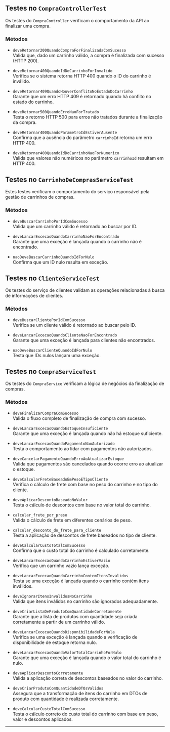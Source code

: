 
## Testes no `CompraControllerTest`

Os testes do `CompraController` verificam o comportamento da API ao finalizar uma compra.

### Métodos

- `deveRetornar200QuandoCompraForFinalizadaComSucesso`  
  Valida que, dado um carrinho válido, a compra é finalizada com sucesso (HTTP 200).

- `deveRetornar400QuandoIdDoCarrinhoForInvalido`  
  Verifica se o sistema retorna HTTP 400 quando o ID do carrinho é inválido.

- `deveRetornar409QuandoHouverConflitoNoEstadoDoCarrinho`  
  Garante que um erro HTTP 409 é retornado quando há conflito no estado do carrinho.

- `deveRetornar500QuandoErroNaoForTratado`  
  Testa o retorno HTTP 500 para erros não tratados durante a finalização da compra.

- `deveRetornar400QuandoParametroIdEstiverAusente`  
  Confirma que a ausência do parâmetro `carrinhoId` retorna um erro HTTP 400.

- `deveRetornar400QuandoIdDoCarrinhoNaoForNumerico`  
  Valida que valores não numéricos no parâmetro `carrinhoId` resultam em HTTP 400.

## Testes no `CarrinhoDeComprasServiceTest`

Estes testes verificam o comportamento do serviço responsável pela gestão de carrinhos de compras.

### Métodos

- `deveBuscarCarrinhoPorIdComSucesso`  
  Valida que um carrinho válido é retornado ao buscar por ID.

- `deveLancarExcecaoQuandoCarrinhoNaoForEncontrado`  
  Garante que uma exceção é lançada quando o carrinho não é encontrado.

- `naoDeveBuscarCarrinhoQuandoIdForNulo`  
  Confirma que um ID nulo resulta em exceção.

## Testes no `ClienteServiceTest`

Os testes do serviço de clientes validam as operações relacionadas à busca de informações de clientes.

### Métodos

- `deveBuscarClientePorIdComSucesso`  
  Verifica se um cliente válido é retornado ao buscar pelo ID.

- `deveLancarExcecaoQuandoClienteNaoForEncontrado`  
  Garante que uma exceção é lançada para clientes não encontrados.

- `naoDeveBuscarClienteQuandoIdForNulo`  
  Testa que IDs nulos lançam uma exceção.

## Testes no `CompraServiceTest`

Os testes do `CompraService` verificam a lógica de negócios da finalização de compras.

### Métodos

- `deveFinalizarCompraComSucesso`  
  Valida o fluxo completo de finalização de compra com sucesso.

- `deveLancarExcecaoQuandoEstoqueInsuficiente`  
  Garante que uma exceção é lançada quando não há estoque suficiente.

- `deveLancarExcecaoQuandoPagamentoNaoAutorizado`  
  Testa o comportamento ao lidar com pagamentos não autorizados.

- `deveCancelarPagamentoQuandoErroAoAtualizarEstoque`  
  Valida que pagamentos são cancelados quando ocorre erro ao atualizar o estoque.

- `deveCalcularFreteBaseadoEmPesoETipoCliente`  
  Verifica o cálculo de frete com base no peso do carrinho e no tipo do cliente.

- `deveAplicarDescontoBaseadoNoValor`  
  Testa o cálculo de descontos com base no valor total do carrinho.

- `calcular_frete_por_preso`  
  Valida o cálculo de frete em diferentes cenários de peso.

- `calcular_desconto_do_frete_para_cliente`  
  Testa a aplicação de descontos de frete baseados no tipo de cliente.

- `deveCalcularCustoTotalComSucesso`  
  Confirma que o custo total do carrinho é calculado corretamente.

- `deveLancarExcecaoQuandoCarrinhoEstiverVazio`  
  Verifica que um carrinho vazio lança exceção.

- `deveLancarExcecaoQuandoCarrinhoContemItensInvalidos`  
  Testa se uma exceção é lançada quando o carrinho contém itens inválidos.

- `deveIgnorarItensInvalidosNoCarrinho`  
  Valida que itens inválidos no carrinho são ignorados adequadamente.

- `deveCriarListaDeProdutoComQuantidadeCorretamente`  
  Garante que a lista de produtos com quantidade seja criada corretamente a partir de um carrinho válido.

- `deveLancarExcecaoQuandoDisponibilidadeForNula`  
  Verifica se uma exceção é lançada quando a verificação de disponibilidade de estoque retorna nulo.

- `deveLancarExcecaoQuandoValorTotalCarrinhoForNulo`  
  Garante que uma exceção é lançada quando o valor total do carrinho é nulo.

- `deveAplicarDescontoCorretamente`  
  Valida a aplicação correta de descontos baseados no valor do carrinho.

- `deveCriarProdutoComQuantidadeDTOsValidos`  
  Assegura que a transformação de itens do carrinho em DTOs de produto com quantidade é realizada corretamente.

- `deveCalcularCustoTotalComSucesso`  
  Testa o cálculo correto do custo total do carrinho com base em peso, valor e descontos aplicados.

---
